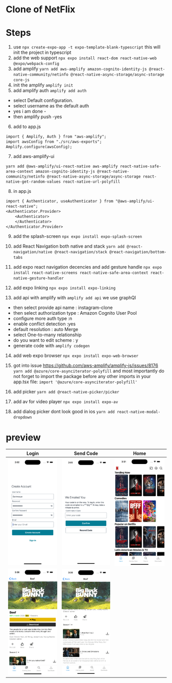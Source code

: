 # Clone of NetFlix

# Steps

1. use `npx create-expo-app -t expo-template-blank-typescript` this will init the project in typescript
2. add the web support `npx expo install react-dom react-native-web @expo/webpack-config`
3. add amplify `yarn add aws-amplify amazon-cognito-identity-js @react-native-community/netinfo @react-native-async-storage/async-storage core-js`
4. init the amplify `amplify init`
5. add amplify auth `amplify add auth`

- select Default configuration.
- select username as the default auth
- yes i am done -
- then amplify push
  -yes

6. add to app.js

```
import { Amplify, Auth } from "aws-amplify";
import awsConfig from "./src/aws-exports";
Amplify.configure(awsConfig);
```

7. add aws-amplify-ui

```
yarn add @aws-amplify/ui-react-native aws-amplify react-native-safe-area-context amazon-cognito-identity-js @react-native-community/netinfo @react-native-async-storage/async-storage react-native-get-random-values react-native-url-polyfill
```

8. in app.js

```
import { Authenticator, useAuthenticator } from "@aws-amplify/ui-react-native";
<Authenticator.Provider>
    <Authenticator>
    </Authenticator>
</Authenticator.Provider>
```

9. add the splash-screen
   `npx expo install expo-splash-screen`

10. add React Navigation both native and stack `yarn add @react-navigation/native @react-navigation/stack @react-navigation/bottom-tabs`

11. add expo react navigation decencies and add gesture handle `npx expo install react-native-screens react-native-safe-area-context react-native-gesture-handler`

12. add expo linking `npx expo install expo-linking`

13. add api with amplify with `amplify add api`
    we use graphQl

- then select provide api name : instagram-clone
- then select authorization type : Amazon Cognito User Pool
- configure more auth type :n
- enable conflict detection :yes
- default resolution : auto Merge
- select One-to-many relationship
- do you want to edit scheme : y
- generate code with `amplify codegen`

14. add web expo browser
    `npx expo install expo-web-browser`

15. got into issue https://github.com/aws-amplify/amplify-js/issues/8176
    `yarn add @azure/core-asynciterator-polyfill`
    and most importantly do not forget to import the package before any other imports in your app.tsx file:
    `import '@azure/core-asynciterator-polyfill'`

16. add picker
    `yarn add @react-native-picker/picker`

17. add av for video player
    `npx expo install expo-av`

18. add dialog picker dont look good in ios
    `yarn add react-native-modal-dropdown`

# preview

| Login                        | Send Code                    | Home                         |
| ---------------------------- | ---------------------------- | ---------------------------- |
| ![alt text](./preview/1.png) | ![alt text](./preview/2.png) | ![alt text](./preview/3.png) |
| ![alt text](./preview/4.png) | ![alt text](./preview/5.png) |
